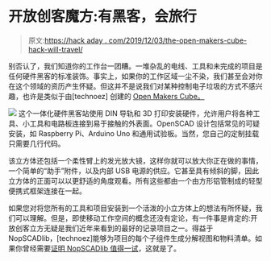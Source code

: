# 开放创客魔方:有黑客，会旅行

> 原文:[https://hack aday . com/2019/12/03/the-open-makers-cube-hack-will-travel/](https://hackaday.com/2019/12/03/the-open-makers-cube-have-hack-will-travel/)

别否认了，我们知道你的工作台一团糟。一堆杂乱的电线、工具和未完成的项目是任何硬件黑客的标准装饰。事实上，如果你的工作区域一尘不染，我们甚至会对你在这个领域的资历产生怀疑。但这并不是说我们对某种控制电子垃圾的方式不感兴趣，也许是类似于由[technoez] 创建的 [Open Makers Cube。](https://github.com/technoez/open-makers-cube)

[![](../Images/3ecfc0b7b963fe39a7f279ccb7614ea9.png)](https://hackaday.com/wp-content/uploads/2019/11/makerscube_detail2.jpg) 这个一体化硬件黑客站使用 DIN 导轨和 3D 打印安装硬件，允许用户将各种工具、小工具和电路板连接到易于接触的外表面。OpenSCAD 设计包括常见的可疑安装，如 Raspberry Pi、Arduino Uno 和通用试验板。当然，您自己的定制挂载只需要几行代码。

该立方体还包括一个柔性臂上的发光放大镜，这样你就可以放大你正在做的事情，一个简单的“助手”附件，以及内部 USB 电源的供应。它甚至具有倾斜的脚，因此立方体的正面可以以更舒适的角度观看。所有这些都由一个由方形铝管制成的轻型便携式框架连接在一起。

如果您对将您所有的工具和项目安装到一个活泼的小立方体上的想法有所怀疑，我们可以理解。但是，即使移动工作空间的概念还没有定论，有一件事是肯定的:开放创客立方无疑是我们近年来看到的最好的记录项目之一。得益于 NopSCADlib，[technoez]能够为项目的每个子组件生成分解视图和物料清单。如果你曾经需要[证明 NopSCADlib 值得一试](https://hackaday.com/2019/06/15/try-nopscadlib-for-your-next-openscad-project/)，这就是了。